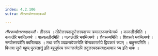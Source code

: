 ```yaml
---
index: 4.2.106
sutra: तीररूप्योत्तरपदादञ्ञौ

---
```

_तीररूप्योत्तरपदादञ्ञौ_ - तीररूप । तीरोत्तरपदाद्रूपोत्तरपदाच्च क्रमादञ्ञ्यश्चेत्यर्थः । काकतीरमिति । ककतीरे भवतित्यर्थः । पाल्वलतीरमिति । पल्वलतीरे भवमित्यर्थः । शैवरूप्यमिति । शिवरूपे भवमित्यर्थः ।रूप्योत्तरपदे॑ति क्वचित्पाठः । तथा सति ञ्यप्रत्ययेयस्येति चे॑त्यकारलोपे द्वियकारं रूपम् । बाहुरूपमिति ।विभाषा सुपो बहुच् पुरस्तात्तु॑ इति बहुपूर्वस्य रूपान्तत्वेऽपि तदुत्तरपदकत्वाऽभावान्न ञ्य इति भावः । 